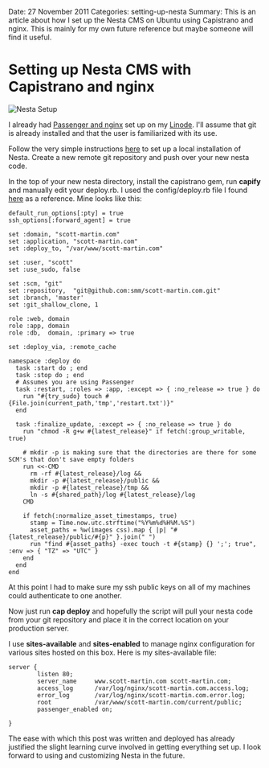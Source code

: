 Date: 27 November 2011
Categories: setting-up-nesta
Summary: This is an article about how I set up the Nesta CMS on Ubuntu using Capistrano and nginx. This is mainly for my own future reference but maybe someone will find it useful.


# Setting up Nesta CMS with Capistrano and nginx

<img src="/attachments/setting-up-nesta.png" alt="Nesta Setup"/>

I already had [Passenger and nginx](http://modrails.com/documentation/Users%20guide%20Nginx.html) set up on my [Linode](http://www.linode.com/). I'll assume that git is already installed and that the user is familiarized with its use.

Follow the very simple instructions [here](http://nestacms.com/docs/quick-start) to set up a local installation of Nesta. Create a new remote git repository and push over your new nesta code.   

In the top of your new nesta directory, install the capistrano gem, run **capify** and manually edit your deploy.rb. I used the config/deploy.rb file I found [here](http://travisonrails.com/2010/05/25/deploy-sinatra-application-with-capistrano) as a reference. Mine looks like this:

	default_run_options[:pty] = true
	ssh_options[:forward_agent] = true

	set :domain, "scott-martin.com"
	set :application, "scott-martin.com"
	set :deploy_to, "/var/www/scott-martin.com"

	set :user, "scott"
	set :use_sudo, false

	set :scm, "git"
	set :repository,  "git@github.com:smm/scott-martin.com.git"
	set :branch, 'master'
	set :git_shallow_clone, 1

	role :web, domain
	role :app, domain
	role :db,  domain, :primary => true

	set :deploy_via, :remote_cache

	namespace :deploy do
	  task :start do ; end
	  task :stop do ; end
	  # Assumes you are using Passenger
	  task :restart, :roles => :app, :except => { :no_release => true } do
	    run "#{try_sudo} touch #{File.join(current_path,'tmp','restart.txt')}"
	  end

	  task :finalize_update, :except => { :no_release => true } do
	    run "chmod -R g+w #{latest_release}" if fetch(:group_writable, true)

	    # mkdir -p is making sure that the directories are there for some SCM's that don't save empty folders
	    run <<-CMD
	      rm -rf #{latest_release}/log &&
	      mkdir -p #{latest_release}/public &&
	      mkdir -p #{latest_release}/tmp &&
	      ln -s #{shared_path}/log #{latest_release}/log
	    CMD

	    if fetch(:normalize_asset_timestamps, true)
	      stamp = Time.now.utc.strftime("%Y%m%d%H%M.%S")
	      asset_paths = %w(images css).map { |p| "#{latest_release}/public/#{p}" }.join(" ")
	      run "find #{asset_paths} -exec touch -t #{stamp} {} ';'; true", :env => { "TZ" => "UTC" }
	    end
	  end
	end


At this point I had to make sure my ssh public keys on all of my machines could authenticate to one another. 

Now just run **cap deploy** and hopefully the script will pull your nesta code from your git repository and place it in the correct location on your production server.

I use **sites-available** and **sites-enabled** to manage nginx configuration for various sites hosted on this box. Here is my sites-available file:

	server {
	        listen 80;
	        server_name     www.scott-martin.com scott-martin.com;
	        access_log      /var/log/nginx/scott-martin.com.access.log;
	        error_log       /var/log/nginx/scott-martin.com.error.log;
	        root            /var/www/scott-martin.com/current/public;
	        passenger_enabled on;

	}
	
The ease with which this post was written and deployed has already justified the slight learning curve involved in getting everything set up. I look forward to using and customizing Nesta in the future.	